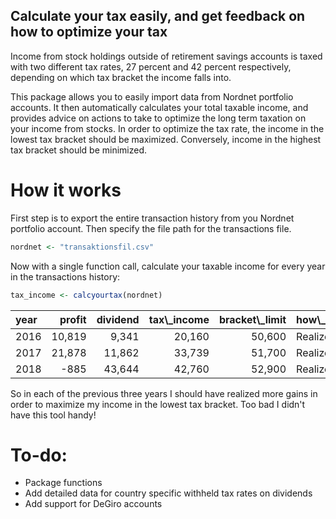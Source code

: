 Calculate your tax easily, and get feedback on how to optimize your tax
-----------------------------------------------------------------------

Income from stock holdings outside of retirement savings accounts is taxed with two different tax rates, 27 percent and 42 percent respectively, depending on which tax bracket the income falls into.

This package allows you to easily import data from Nordnet portfolio accounts. It then automatically calculates your total taxable income, and provides advice on actions to take to optimize the long term taxation on your income from stocks. In order to optimize the tax rate, the income in the lowest tax bracket should be maximized. Conversely, income in the highest tax bracket should be minimized.

How it works
============

First step is to export the entire transaction history from you Nordnet portfolio account. Then specify the file path for the transactions file.

``` r
nordnet <- "transaktionsfil.csv"
```

Now with a single function call, calculate your taxable income for every year in the transactions history:

``` r
tax_income <- calcyourtax(nordnet)
```

<table>
<thead>
<tr>
<th style="text-align:left;">
year
</th>
<th style="text-align:right;">
profit
</th>
<th style="text-align:right;">
dividend
</th>
<th style="text-align:right;">
tax\_income
</th>
<th style="text-align:right;">
bracket\_limit
</th>
<th style="text-align:left;">
how\_to\_optimize
</th>
<th style="text-align:right;">
amount
</th>
</tr>
</thead>
<tbody>
<tr>
<td style="text-align:left;">
2016
</td>
<td style="text-align:right;">
10,819
</td>
<td style="text-align:right;">
9,341
</td>
<td style="text-align:right;">
20,160
</td>
<td style="text-align:right;">
50,600
</td>
<td style="text-align:left;">
Realize Gains
</td>
<td style="text-align:right;">
30,440
</td>
</tr>
<tr>
<td style="text-align:left;">
2017
</td>
<td style="text-align:right;">
21,878
</td>
<td style="text-align:right;">
11,862
</td>
<td style="text-align:right;">
33,739
</td>
<td style="text-align:right;">
51,700
</td>
<td style="text-align:left;">
Realize Gains
</td>
<td style="text-align:right;">
17,961
</td>
</tr>
<tr>
<td style="text-align:left;">
2018
</td>
<td style="text-align:right;">
-885
</td>
<td style="text-align:right;">
43,644
</td>
<td style="text-align:right;">
42,760
</td>
<td style="text-align:right;">
52,900
</td>
<td style="text-align:left;">
Realize Gains
</td>
<td style="text-align:right;">
10,140
</td>
</tr>
</tbody>
</table>
So in each of the previous three years I should have realized more gains in order to maximize my income in the lowest tax bracket. Too bad I didn't have this tool handy!

To-do:
======

-   Package functions
-   Add detailed data for country specific withheld tax rates on dividends
-   Add support for DeGiro accounts
